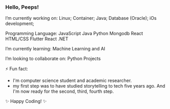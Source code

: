 ### Hello, Peeps!

I’m currently working on:
Linux;
Container;
Java;
Database (Oracle);
iOs development;

Programming Language: 
JavaScript 
Java 
Python
Mongodb
React
HTML/CSS
Flutter 
React
.NET

 I’m currently learning:
Machine Learning and AI


 I’m looking to collaborate on: Python Projects 

⚡ Fun fact:

- I'm computer science student and academic researcher. 
- my first step was to have studied storytelling to tech five years ago. And I'm now ready for the second, third, fourth step.



✨ Happy Coding! ✨

<!--
**jocrv/jocrv** is a ✨ _special_ ✨ repository because its `README.md` (this file) appears on your GitHub profile.

Here are some ideas to get you started:

- 🔭 I’m currently working on ...
- 🌱 I’m currently learning ...
- 👯 I’m looking to collaborate on ...
- 🤔 I’m looking for help with ...
- 💬 Ask me about ...
- 📫 How to reach me: ...
- 😄 Pronouns: ...
- ⚡ Fun fact: ...
-->

